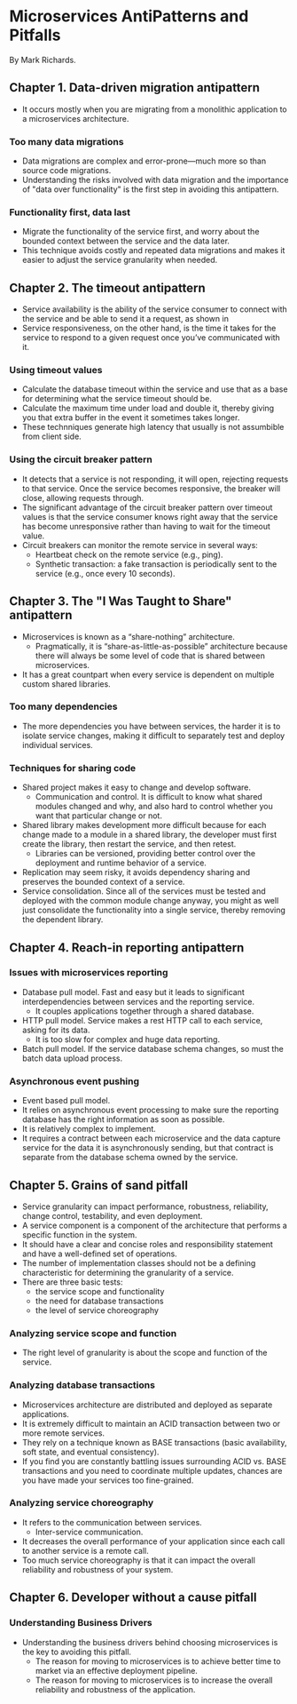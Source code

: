 # Microservices AntiPatterns and Pitfalls

By Mark Richards.

## Chapter 1. Data-driven migration antipattern
* It occurs mostly when you are migrating from a monolithic application to a microservices architecture.

### Too many data migrations
* Data migrations are complex and error-prone—much more so than source code migrations.
* Understanding the risks involved with data migration and the importance of "data over functionality" is the first step in avoiding this antipattern.

### Functionality first, data last
* Migrate the functionality of the service first, and worry about the bounded context between the service and the data later.
* This technique avoids costly and repeated data migrations and makes it easier to adjust the service granularity when needed.

## Chapter 2. The timeout antipattern
* Service availability is the ability of the service consumer to connect with the service and be able to send it a request, as shown in 
* Service responsiveness, on the other hand, is the time it takes for the service to respond to a given request once you’ve communicated with it.

### Using timeout values
* Calculate the database timeout within the service and use that as a base for determining what the service timeout should be.
* Calculate the maximum time under load and double it, thereby giving you that extra buffer in the event it sometimes takes longer.
* These technniques generate high latency that usually is not assumbible from client side.

### Using the circuit breaker pattern
* It detects that a service is not responding, it will open, rejecting requests to that service. Once the service becomes responsive, the breaker will close, allowing requests through.
* The significant advantage of the circuit breaker pattern over timeout values is that the service consumer knows right away that the service has become unresponsive rather than having to wait for the timeout value.
* Circuit breakers can monitor the remote service in several ways:
	* Heartbeat check on the remote service (e.g., ping).
	* Synthetic transaction: a fake transaction is periodically sent to the service (e.g., once every 10 seconds).

## Chapter 3. The "I Was Taught to Share" antipattern
* Microservices is known as a “share-nothing” architecture.
    * Pragmatically, it is “share-as-little-as-possible” architecture because there will always be some level of code that is shared between microservices.
* It has a great countpart when every service is dependent on multiple custom shared libraries.

### Too many dependencies
* The more dependencies you have between services, the harder it is to isolate service changes, making it difficult to separately test and deploy individual services.

### Techniques for sharing code
* Shared project makes it easy to change and develop software.
    * Communication and control. It is difficult to know what shared modules changed and why, and also hard to control whether you want that particular change or not.
* Shared library makes development more difficult because for each change made to a module in a shared library, the developer must first create the library, then restart the service, and then retest.
    * Libraries can be versioned, providing better control over the deployment and runtime behavior of a service.
* Replication may seem risky, it avoids dependency sharing and preserves the bounded context of a service.
* Service consolidation. Since all of the services must be tested and deployed with the common module change anyway, you might as well just consolidate the functionality into a single service, thereby removing the dependent library.

## Chapter 4. Reach-in reporting antipattern
### Issues with microservices reporting
* Database pull model. Fast and easy but it leads to significant interdependencies between services and the reporting service.
    * It couples applications together through a shared database.
* HTTP pull model. Service makes a rest HTTP call to each service, asking for its data.
    * It is too slow for complex and huge data reporting.
* Batch pull model. If the service database schema changes, so must the batch data upload process.

### Asynchronous event pushing
* Event based pull model.
* It relies on asynchronous event processing to make sure the reporting database has the right information as soon as possible.
* It is relatively complex to implement.
* It requires a contract between each microservice and the data capture service for the data it is asynchronously sending, but that contract is separate from the database schema owned by the service.

## Chapter 5. Grains of sand pitfall
* Service granularity can impact performance, robustness, reliability, change control, testability, and even deployment.
* A service component is a component of the architecture that performs a specific function in the system.
* It should have a clear and concise roles and responsibility statement and have a well-defined set of operations.
* The number of implementation classes should not be a defining characteristic for determining the granularity of a service.
* There are three basic tests:
    * the service scope and functionality
    * the need for database transactions
    * the level of service choreography

### Analyzing service scope and function
* The right level of granularity is about the scope and function of the service.

### Analyzing database transactions
* Microservices architecture are distributed and deployed as separate applications.
* It is extremely difficult to maintain an ACID transaction between two or more remote services.
* They rely on a technique known as BASE transactions (basic availability, soft state, and eventual consistency).
* If you find you are constantly battling issues surrounding ACID vs. BASE transactions and you need to coordinate multiple updates, chances are you have made your services too fine-grained.

### Analyzing service choreography
* It refers to the communication between services.
    * Inter-service communication.
* It decreases the overall performance of your application since each call to another service is a remote call.
* Too much service choreography is that it can impact the overall reliability and robustness of your system.

## Chapter 6. Developer without a cause pitfall
### Understanding Business Drivers
* Understanding the business drivers behind choosing microservices is the key to avoiding this pitfall.
    * The reason for moving to microservices is to achieve better time to market via an effective deployment pipeline.
    * The reason for moving to microservices is to increase the overall reliability and robustness of the application.